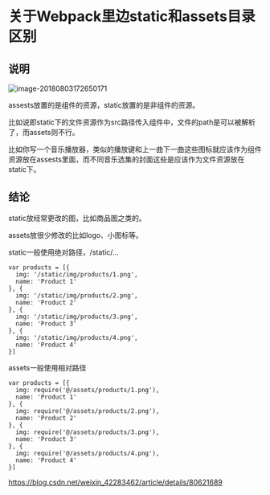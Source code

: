 # 关于Webpack里边static和assets目录区别

## 说明

![image-20180803172650171](../../../var/folders/f1/bv046xq17hb29l881ch_5db80000gn/T/abnerworks.Typora/image-20180803172650171.png)



assests放置的是组件的资源，static放置的是非组件的资源。

比如说即static下的文件资源作为src路径传入组件中，文件的path是可以被解析了，而assets则不行。

比如你写一个音乐播放器，类似的播放键和上一曲下一曲这些图标就应该作为组件资源放在assests里面，而不同音乐选集的封面这些是应该作为文件资源放在static下。

## 结论

static放经常更改的图，比如商品图之类的。

assets放很少修改的比如logo、小图标等。

static一般使用绝对路径，/static/...

```
var products = [{
  img: '/static/img/products/1.png',
  name: 'Product 1'
}, {
  img: '/static/img/products/2.png',
  name: 'Product 2'
}, {
  img: '/static/img/products/3.png',
  name: 'Product 3'
}, {
  img: '/static/img/products/4.png',
  name: 'Product 4'
}]
```

assets一般使用相对路径

```
var products = [{
  img: require('@/assets/products/1.png'),
  name: 'Product 1'
}, {
  img: require('@/assets/products/2.png'),
  name: 'Product 2'
}, {
  img: require('@/assets/products/3.png'),
  name: 'Product 3'
}, {
  img: require('@/assets/products/4.png'),
  name: 'Product 4'
}] 
```





https://blog.csdn.net/weixin_42283462/article/details/80621689